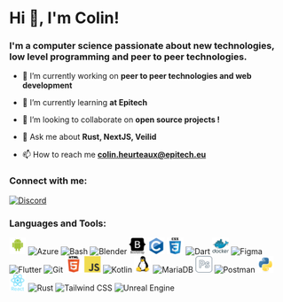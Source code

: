 # Hi 👋, I'm Colin!

### I'm a computer science passionate about new technologies, low level programming and peer to peer technologies.</h3>

- 🔭 I’m currently working on **peer to peer technologies and web development**

- 🌱 I’m currently learning **at Epitech**

- 👯 I’m looking to collaborate on **open source projects !**

- 💬 Ask me about **Rust, NextJS, Veilid**

- 📫 How to reach me **colin.heurteaux@epitech.eu**

### Connect with me:
<a href="https://discord.gg/@poissonux"><img src="https://raw.githubusercontent.com/rahuldkjain/github-profile-readme-generator/master/src/images/icons/Social/discord.svg" alt="Discord" width="30" height="30"/></a>

### Languages and Tools:
<img src="https://raw.githubusercontent.com/devicons/devicon/master/icons/android/android-original-wordmark.svg" alt="Android" width="30" height="30"/> <img src="https://www.vectorlogo.zone/logos/microsoft_azure/microsoft_azure-icon.svg" alt="Azure" width="30" height="30"/> <img src="https://www.vectorlogo.zone/logos/gnu_bash/gnu_bash-icon.svg" alt="Bash" width="30" height="30"/> <img src="https://download.blender.org/branding/community/blender_community_badge_white.svg" alt="Blender" width="30" height="30"/> <img src="https://raw.githubusercontent.com/devicons/devicon/master/icons/bootstrap/bootstrap-plain-wordmark.svg" alt="Bootstrap" width="30" height="30"/> <img src="https://raw.githubusercontent.com/devicons/devicon/master/icons/c/c-original.svg" alt="C" width="30" height="30"/> <img src="https://raw.githubusercontent.com/devicons/devicon/master/icons/css3/css3-original-wordmark.svg" alt="CSS3" width="30" height="30"/> <img src="https://www.vectorlogo.zone/logos/dartlang/dartlang-icon.svg" alt="Dart" width="30" height="30"/> <img src="https://raw.githubusercontent.com/devicons/devicon/master/icons/docker/docker-original-wordmark.svg" alt="Docker" width="30" height="30"/> <img src="https://www.vectorlogo.zone/logos/figma/figma-icon.svg" alt="Figma" width="30" height="30"/> <img src="https://www.vectorlogo.zone/logos/flutterio/flutterio-icon.svg" alt="Flutter" width="30" height="30"/> <img src="https://www.vectorlogo.zone/logos/git-scm/git-scm-icon.svg" alt="Git" width="30" height="30"/> <img src="https://raw.githubusercontent.com/devicons/devicon/master/icons/html5/html5-original-wordmark.svg" alt="HTML5" width="30" height="30"/> <img src="https://raw.githubusercontent.com/devicons/devicon/master/icons/javascript/javascript-original.svg" alt="JavaScript" width="30" height="30"/> <img src="https://www.vectorlogo.zone/logos/kotlinlang/kotlinlang-icon.svg" alt="Kotlin" width="30" height="30"/> <img src="https://raw.githubusercontent.com/devicons/devicon/master/icons/linux/linux-original.svg" alt="Linux" width="30" height="30"/> <img src="https://www.vectorlogo.zone/logos/mariadb/mariadb-icon.svg" alt="MariaDB" width="30" height="30"/> <img src="https://raw.githubusercontent.com/devicons/devicon/master/icons/photoshop/photoshop-line.svg" alt="Photoshop" width="30" height="30"/> <img src="https://www.vectorlogo.zone/logos/getpostman/getpostman-icon.svg" alt="Postman" width="30" height="30"/> <img src="https://raw.githubusercontent.com/devicons/devicon/master/icons/python/python-original.svg" alt="Python" width="30" height="30"/> <img src="https://raw.githubusercontent.com/devicons/devicon/master/icons/react/react-original-wordmark.svg" alt="React" width="30" height="30"/> <img src="https://github.com/lecepin/rust-logo/raw/main/images/1660286946670.svg" alt="Rust" width="30" height="30"/> <img src="https://www.vectorlogo.zone/logos/tailwindcss/tailwindcss-icon.svg" alt="Tailwind CSS" width="30" height="30"/> <img src="https://raw.githubusercontent.com/kenangundogan/fontisto/036b7eca71aab1bef8e6a0518f7329f13ed62f6b/icons/svg/brand/unreal-engine.svg" alt="Unreal Engine" width="30" height="30"/>
